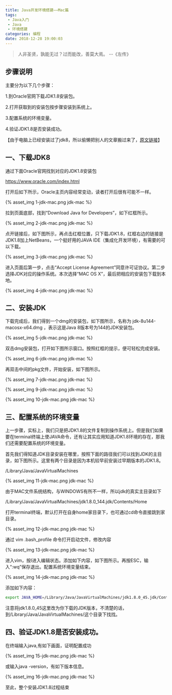 ```yaml
---
title: Java开发环境搭建——Mac篇
tags: 
 - Java入门
 - Java
 - 环境搭建
categories: 编程
date: 2018-12-28 19:00:03
---
```


> 人非圣贤，孰能无过？过而能改，善莫大焉。 --《左传》

## 步骤说明

主要分为以下几个步骤：

1.到Oracle官网下载JDK1.8安装包。

2.打开获取到的安装包按步骤安装到系统上。

3.配置系统的环境变量。

4.验证JDK1.8是否安装成功。

【由于电脑上已经安装过了jdk8，所以偷懒把别人的文章搬过来了，[原文链接](https://blog.csdn.net/deliciousion/article/details/78046007)】

## 一、下载JDK8

通过下面Oracle官网找到对应的JDK1.8安装包

https://www.oracle.com/index.html

打开后如下所示，Oracle主页内容经常变动，读者打开后很有可能不一样。

{% asset_img 1-jdk-mac.png jdk-mac %}

拉到页面底部，找到“Download Java for Developers”，如下红框所示。

{% asset_img 2-jdk-mac.png jdk-mac %}

点开链接后，如下图所示，再点击红框位置，只下载JDK1.8，红框右边的链接是JDK1.8加上NetBeans，一个挺好用的JAVA IDE（集成化开发环境），有需要的可以下载。

{% asset_img 3-jdk-mac.png jdk-mac %}

进入页面后第一步，点击“Accept License Agreement”同意许可证协议。第二步选择JDK对应的操作系统。本次选择“MAC OS X”，最后把相应的安装包下载到本地。

{% asset_img 4-jdk-mac.png jdk-mac %}

## 二、安装JDK

下载完成后，我们得到一个dmg的安装包，如下图所示，名称为 jdk-8u144-macosx-x64.dmg ，表示这是Java 8版本号为144的JDK安装包。

{% asset_img 5-jdk-mac.png jdk-mac %}

双击dmg安装包，打开如下图所示窗口。按照红框的提示，便可轻松完成安装。

{% asset_img 6-jdk-mac.png jdk-mac %}

再双击中间的pkg文件，开始安装，如下图所示。

{% asset_img 7-jdk-mac.png jdk-mac %}

{% asset_img 9-jdk-mac.png jdk-mac %}

{% asset_img 10-jdk-mac.png jdk-mac %}

## 三、配置系统的环境变量

上一步骤，实标上，我们只是把JDK1.8的文件复制到操作系统上。但是我们如果要在terminal终端上使JAVA命令，还有让其实应用知道JDK1.8环境的存在，那我们还需要配置系统的环境变量。

首先我们得知道JDK目录安装在哪里，按照下面的路径我们可以找到JDK的主目录，如下图所示。这里有两个目录是因为本机较早前安装过早期版本的JDK1.8。

/Library/Java/JavaVirtualMachines

{% asset_img 11-jdk-mac.png jdk-mac %}


由于MAC文件系统结构，与WINDOWS有所不一样，所以jdk的真实主目录如下

/Library/Java/JavaVirtualMachines/jdk1.8.0_144.jdk/Contents/Home

打开terminal终端，默认打开在自身home家目录下，也可通过cd命令直接跳到家目录。

{% asset_img 12-jdk-mac.png jdk-mac %}

通过 vim .bash_profile 命令打开启动文件，修改内容

{% asset_img 13-jdk-mac.png jdk-mac %}

进入vim，按I进入编辑状态。添加如下内容，如下图所示。再按ESC，输入“:wq”保存退出。配置系统环境变量结束。

{% asset_img 14-jdk-mac.png jdk-mac %}

添加如下内容：

```bash
export JAVA_HOME=/Library/Java/JavaVirtualMachines/jdk1.8.0_45.jdk/Contents/Home
```

注意将jdk1.8.0_45这里改为你下载的JDK版本，不清楚的话，到/Library/Java/JavaVirtualMachines/这个目录下找找。

## 四、验证JDK1.8是否安装成功。

在终端输入java,有如下画面，证明配置成功

{% asset_img 15-jdk-mac.png jdk-mac %}

或输入java -version，有如下版本信息。

{% asset_img 16-jdk-mac.png jdk-mac %}

至此，整个安装JDK1.8过程结束
